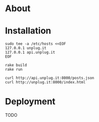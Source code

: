 # About

# Installation

```
sudo tee -a /etc/hosts <<EOF
127.0.0.1 unplug.it
127.0.0.1 api.unplug.it
EOF

rake build
rake run

curl http://api.unplug.it:8000/posts.json
curl http://unplug.it:8000/index.html
```

# Deployment

TODO
